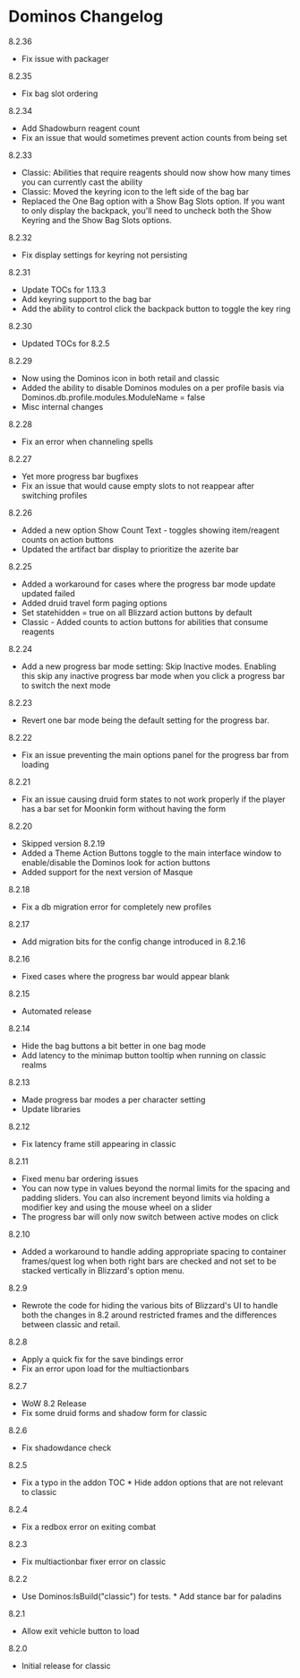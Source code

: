 # Dominos Changelog

8.2.36

* Fix issue with packager

8.2.35

* Fix bag slot ordering

8.2.34

* Add Shadowburn reagent count
* Fix an issue that would sometimes prevent action counts from being set

8.2.33

* Classic: Abilities that require reagents should now show how many times you can currently cast the ability
* Classic: Moved the keyring icon to the left side of the bag bar
* Replaced the One Bag option with a Show Bag Slots option. If you want to only display the backpack, you'll need to uncheck both the Show Keyring and the Show Bag Slots options.

8.2.32

* Fix display settings for keyring not persisting

8.2.31

* Update TOCs for 1.13.3
* Add keyring support to the bag bar
* Add the ability to control click the backpack button to toggle the key ring

8.2.30

* Updated TOCs for 8.2.5

8.2.29

* Now using the Dominos icon in both retail and classic
* Added the ability to disable Dominos modules on a per profile basis via Dominos.db.profile.modules.ModuleName = false
* Misc internal changes

8.2.28

* Fix an error when channeling spells

8.2.27

* Yet more progress bar bugfixes
* Fix an issue that would cause empty slots to not reappear after switching profiles

8.2.26

* Added a new option Show Count Text - toggles showing item/reagent counts on action buttons
* Updated the artifact bar display to prioritize the azerite bar

8.2.25

* Added a workaround for cases where the progress bar mode update updated failed
* Added druid travel form paging options
* Set statehidden = true on all Blizzard action buttons by default
* Classic - Added counts to action buttons for abilities that consume reagents

8.2.24

* Add a new progress bar mode setting: Skip Inactive modes. Enabling this skip any inactive progress bar mode when you
click a progress bar to switch the next mode

8.2.23

* Revert one bar mode being the default setting for the progress bar.

8.2.22

* Fix an issue preventing the main options panel for the progress bar from loading

8.2.21

* Fix an issue causing druid form states to not work properly if the player has a bar set for Moonkin form without having the form

8.2.20

* Skipped version 8.2.19
* Added a Theme Action Buttons toggle to the main interface window to enable/disable the Dominos look for action buttons
* Added support for the next version of Masque

8.2.18

* Fix a db migration error for completely new profiles

8.2.17

* Add migration bits for the config change introduced in 8.2.16

8.2.16

* Fixed cases where the progress bar would appear blank

8.2.15

* Automated release

8.2.14

* Hide the bag buttons a bit better in one bag mode
* Add latency to the minimap button tooltip when running on classic realms

8.2.13

* Made progress bar modes a per character setting
* Update libraries

8.2.12

* Fix latency frame still appearing in classic

8.2.11

* Fixed menu bar ordering issues
* You can now type in values beyond the normal limits for the spacing and padding sliders. You can also increment beyond limits via holding a modifier key and using the mouse wheel on a slider
* The progress bar will only now switch between active modes on click

8.2.10

* Added a workaround to handle adding appropriate spacing to container frames/quest log when both right bars are checked and not set to be stacked vertically in Blizzard's option menu.

8.2.9

* Rewrote the code for hiding the various bits of Blizzard's UI to handle both the changes in 8.2 around restricted frames and the differences between classic and retail.

8.2.8

* Apply a quick fix for the save bindings error
* Fix an error upon load for the multiactionbars

8.2.7

* WoW 8.2 Release
* Fix some druid forms and shadow form for classic

8.2.6

* Fix shadowdance check

8.2.5

* Fix a typo in the addon TOC * Hide addon options that are not relevant to classic

8.2.4

* Fix a redbox error on exiting combat

8.2.3

* Fix multiactionbar fixer error on classic

8.2.2

* Use Dominos:IsBuild("classic") for tests. * Add stance bar for paladins

8.2.1

* Allow exit vehicle button to load

8.2.0

* Initial release for classic
